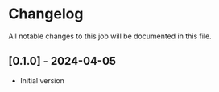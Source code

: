 # Changelog

All notable changes to this job will be documented in this file.

## [0.1.0] - 2024-04-05

* Initial version
